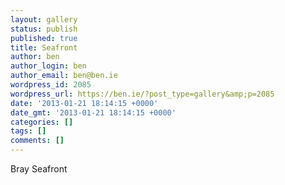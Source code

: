 ```yaml
---
layout: gallery
status: publish
published: true
title: Seafront
author: ben
author_login: ben
author_email: ben@ben.ie
wordpress_id: 2085
wordpress_url: https://ben.ie/?post_type=gallery&amp;p=2085
date: '2013-01-21 18:14:15 +0000'
date_gmt: '2013-01-21 18:14:15 +0000'
categories: []
tags: []
comments: []
---
```

<p>Bray Seafront</p>
